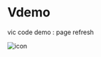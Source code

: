 Vdemo
=====

vic code demo : page refresh

![icon](http://img.bz1111.com/d7/2012-8/2012081210377.jpg)
